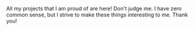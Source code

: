 All my projects that I am proud of are here!
Don't judge me. I have zero common sense, but I strive to make these things interesting to me. Thank you!
